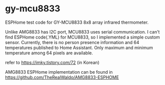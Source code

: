 # gy-mcu8833

ESPHome test code for GY-MCU8833 8x8 array infrared thermometer. 

Unlike AMG8833 has I2C port, MCU8833 uses serial communication. I can't find ESPHome code(.YML) for MCU8833, so I implemented a simple custom sensor. Currently, there is no person presence information and 64 temperatures published to Home Assistant. Only maximum and minimum temperature among 64 pixels are available.   

refer to https://imky.tistory.com/72 (in Korean)

AMG8833 ESPHome implementation can be found in https://github.com/TheRealWaldo/AMG8833-ESPHOME
